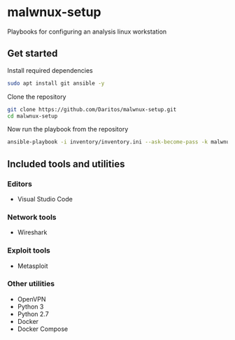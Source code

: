 # malwnux-setup

Playbooks for configuring an analysis linux workstation

## Get started

Install required dependencies

```bash
sudo apt install git ansible -y
```

Clone the repository

```bash
git clone https://github.com/Daritos/malwnux-setup.git
cd malwnux-setup
```

Now run the playbook from the repository

```bash
ansible-playbook -i inventory/inventory.ini --ask-become-pass -k malwnux_playbook.yml -u <insert_your_username_here>
```

## Included tools and utilities

### Editors

* Visual Studio Code

### Network tools

* Wireshark

### Exploit tools

* Metasploit

### Other utilities

* OpenVPN
* Python 3
* Python 2.7
* Docker
* Docker Compose